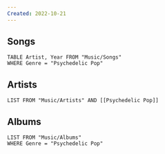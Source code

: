```yaml
---
Created: 2022-10-21 
---
```

Songs
---
```dataview
TABLE Artist, Year FROM "Music/Songs"
WHERE Genre = "Psychedelic Pop"
```
Artists
---
```dataview
LIST FROM "Music/Artists" AND [[Psychedelic Pop]]
```
Albums
---
```dataview
LIST FROM "Music/Albums"
WHERE Genre = "Psychedelic Pop"
```